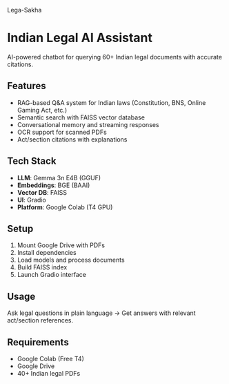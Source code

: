 Lega-Sakha 
# Indian Legal AI Assistant

AI-powered chatbot for querying 60+ Indian legal documents with accurate citations.

## Features

- RAG-based Q&A system for Indian laws (Constitution, BNS, Online Gaming Act, etc.)
- Semantic search with FAISS vector database
- Conversational memory and streaming responses
- OCR support for scanned PDFs
- Act/section citations with explanations

## Tech Stack

- **LLM**: Gemma 3n E4B (GGUF)
- **Embeddings**: BGE (BAAI)
- **Vector DB**: FAISS
- **UI**: Gradio
- **Platform**: Google Colab (T4 GPU)

## Setup

1. Mount Google Drive with PDFs
2. Install dependencies
3. Load models and process documents
4. Build FAISS index
5. Launch Gradio interface

## Usage

Ask legal questions in plain language → Get answers with relevant act/section references.

## Requirements

- Google Colab (Free T4)
- Google Drive
- 40+ Indian legal PDFs
